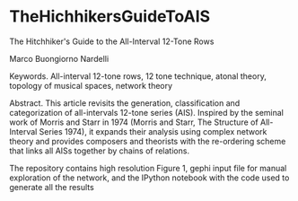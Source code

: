 # TheHichhikersGuideToAIS

The Hitchhiker's Guide to the All-Interval 12-Tone Rows

Marco Buongiorno Nardelli


Keywords. All-interval 12-tone rows, 12 tone technique, atonal theory, topology of musical spaces, network theory

Abstract. This article revisits the generation, classification and categorization of all-intervals 12-tone series (AIS). 
Inspired by the seminal work of Morris and Starr in 1974 (Morris and Starr, The Structure of All-Interval Series 1974), 
it expands their analysis using complex network theory and provides composers and theorists with the re-ordering scheme 
that links all AISs together by chains of relations.

The repository contains high resolution Figure 1, gephi input file for manual exploration of the network, and the IPython 
notebook with the code used to generate all the results
  
